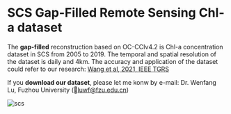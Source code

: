 # SCS Gap-Filled Remote Sensing Chl-a dataset

The **gap-filled** reconstruction based on OC-CCIv4.2 is Chl-a concentration dataset in SCS from 2005 to 2019. The temporal and spatial resolution of the dataset is daily and 4km. 
The accuracy and application of the dataset could refer to our research: [Wang et al, 2021, IEEE TGRS](https://ieeexplore.ieee.org/document/9393603)

If you **download our dataset**, please let me konw by e-mail: Dr. Wenfang Lu, Fuzhou University (:e-mail:luwf@fzu.edu.cn)

![scs](https://github.com/Yotill/SCS_CHL_2011-2019/blob/main/readme_pic1.png)